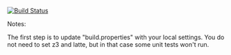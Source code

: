 [![Build
Status](https://travis-ci.org/FrancoisVGit/green.svg?branch=master)](https://travis-ci.org/FrancoisVGit/green.svg?branch=master)

Notes:

The first step is to update "build.properties" with your local
settings.  You do not need to set z3 and latte, but in that case
some unit tests won't run.
   
